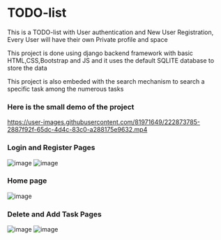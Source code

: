 # TODO-list
<p>This is a TODO-list with User authentication and New User Registration, Every User will have their own Private profile and space</p>
</p>This project is done using django backend framework with basic HTML,CSS,Bootstrap and JS and it uses the default SQLITE database to store the data</p>
</p>This project is also embeded with the search mechanism to search a specific task among the numerous tasks</p>
<h3>Here is the small demo of the project</h3>



https://user-images.githubusercontent.com/81971649/222873785-2887f92f-65dc-4d4c-83c0-a288175e9632.mp4

<h3>Login and Register Pages</h3>

![image](https://user-images.githubusercontent.com/81971649/222873825-2fc853ad-647d-4b98-bf8a-838a8445a894.png)
![image](https://user-images.githubusercontent.com/81971649/222873854-42a21108-ebca-4b82-9643-bb156f412f70.png)

<h3>Home page</h3>


![image](https://user-images.githubusercontent.com/81971649/222873881-cac00247-0618-4089-8a25-1b3329fc58e7.png)

<h3>Delete and Add Task Pages</h3>


![image](https://user-images.githubusercontent.com/81971649/222873910-f47b4e86-d828-4b41-bed5-4b839c3ad7a4.png)
![image](https://user-images.githubusercontent.com/81971649/222873921-31b0e28f-14a1-4ea9-8d75-d38ce34b72f6.png)

